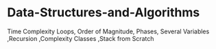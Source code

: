 # Data-Structures-and-Algorithms
Time Complexity Loops, Order of Magnitude, Phases, Several Variables ,Recursion ,Complexity Classes ,Stack from Scratch
